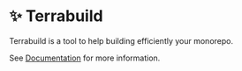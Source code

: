 # ✨ Terrabuild

Terrabuild is a tool to help building efficiently your monorepo.

See [Documentation](https://terrabuild.io) for more information.
